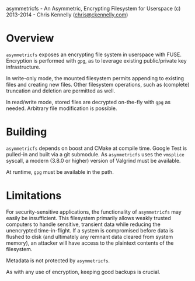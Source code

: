 asymmetricfs - An Asymmetric, Encrypting Filesystem for Userspace
(c) 2013-2014 - Chris Kennelly (chris@ckennelly.com)

Overview
========

`asymmetricfs` exposes an encrypting file system in userspace with FUSE.  Encryption is performed with `gpg`, as to leverage existing public/private key infrastructure.

In write-only mode, the mounted filesystem permits appending to existing files and creating new files.  Other filesystem operations, such as (complete) truncation and deletion are permitted as well.

In read/write mode, stored files are decrypted on-the-fly with `gpg` as needed.  Arbitrary file modification is possible.

Building
========

`asymmetricfs` depends on boost and CMake at compile time.  Google Test is pulled-in and built via a git submodule.  As `asymmetricfs` uses the `vmsplice` syscall, a modern (3.8.0 or higher) version of Valgrind must be available.

At runtime, `gpg` must be available in the path.

Limitations
===========

For security-sensitive applications, the functionality of `asymmetricfs` may easily be insufficient.  This filesystem primarily allows weakly trusted computers to handle sensitive, transient data while reducing the unencrypted time-in-flight.  If a system is compromised before data is flushed to disk (and ultimately any remnant data cleared from system memory), an attacker will have access to the plaintext contents of the filesystem.

Metadata is not protected by `asymmetricfs`.

As with any use of encryption, keeping good backups is crucial.
